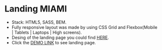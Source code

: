 # Landing MIAMI
- Stack: HTML5, SASS, BEM.
- Fully responsive layout was made by using CSS Grid and Flexbox(Mobile | Tablets | Laptops | High screens).
- Desing of the landing page you could find [HERE](https://www.figma.com/file/cRBCqE06cDrY3s4jX7h3iY/%D0%9D%D0%90%D0%9C%D0%A3-(Edit)?node-id=0%3A1).
- Click the [DEMO LINK](https://mihay0113.github.io/layout_museum/) to see landing page.